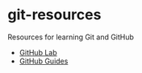 # git-resources
Resources for learning Git and GitHub

- [GitHub Lab](https://lab.github.com/courses)
- [GitHub Guides](https://www.youtube.com/user/GitHubGuides)

